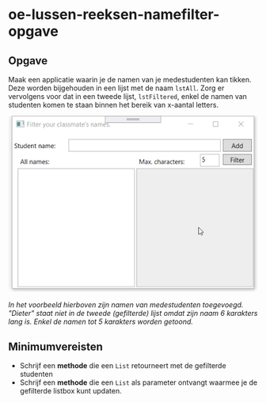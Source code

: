 # oe-lussen-reeksen-namefilter-opgave

## Opgave
Maak een applicatie waarin je de namen van je medestudenten kan tikken. Deze worden bijgehouden in een lijst met de naam `lstAll`.
Zorg er vervolgens voor dat in een tweede lijst, `lstFiltered`, enkel de namen van studenten komen te staan binnen het bereik van x-aantal letters.

![example](img/example.gif)

_In het voorbeeld hierboven zijn namen van medestudenten toegevoegd. "Dieter" staat niet in de tweede (gefilterde) lijst omdat zijn naam 6 karakters lang is. Enkel de namen tot 5 karakters worden getoond._

## Minimumvereisten
* Schrijf een __methode__ die een `List` retourneert met de gefilterde studenten
* Schrijf een __methode__ die een `List` als parameter ontvangt waarmee je de gefilterde listbox kunt updaten.
